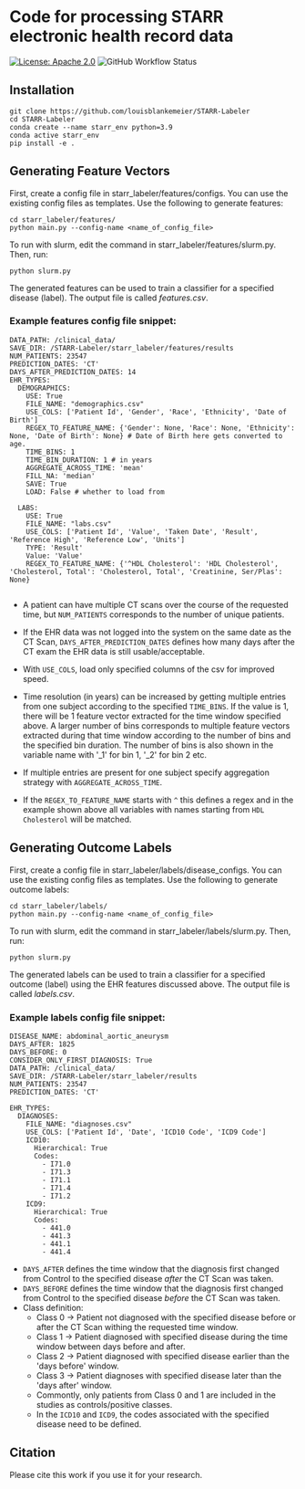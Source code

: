 # Code for processing STARR electronic health record data
[![License: Apache 2.0](https://img.shields.io/badge/License-Apache_2.0-blue.svg)](https://opensource.org/licenses/Apache-2.0)
![GitHub Workflow Status](https://img.shields.io/github/actions/workflow/status/StanfordMIMI/Comp2Comp/ci.yaml?branch=master)

## Installation
```
git clone https://github.com/louisblankemeier/STARR-Labeler
cd STARR-Labeler
conda create --name starr_env python=3.9
conda active starr_env
pip install -e .
```
## Generating Feature Vectors
First, create a config file in starr_labeler/features/configs. You can use the existing config files as templates. Use the following to generate features:
```
cd starr_labeler/features/
python main.py --config-name <name_of_config_file>
```

To run with slurm, edit the command in starr_labeler/features/slurm.py. Then, run:
```
python slurm.py
```

The generated features can be used to train a classifier for a specified disease (label). The output file is called *features.csv*.

### Example features config file snippet:

```
DATA_PATH: /clinical_data/
SAVE_DIR: /STARR-Labeler/starr_labeler/features/results
NUM_PATIENTS: 23547
PREDICTION_DATES: 'CT'
DAYS_AFTER_PREDICTION_DATES: 14
EHR_TYPES:
  DEMOGRAPHICS: 
    USE: True
    FILE_NAME: "demographics.csv"
    USE_COLS: ['Patient Id', 'Gender', 'Race', 'Ethnicity', 'Date of Birth']
    REGEX_TO_FEATURE_NAME: {'Gender': None, 'Race': None, 'Ethnicity': None, 'Date of Birth': None} # Date of Birth here gets converted to age.
    TIME_BINS: 1
    TIME_BIN_DURATION: 1 # in years
    AGGREGATE_ACROSS_TIME: 'mean'
    FILL_NA: 'median'
    SAVE: True
    LOAD: False # whether to load from
  
  LABS: 
    USE: True
    FILE_NAME: "labs.csv"
    USE_COLS: ['Patient Id', 'Value', 'Taken Date', 'Result', 'Reference High', 'Reference Low', 'Units']
    TYPE: 'Result'
    Value: 'Value'
    REGEX_TO_FEATURE_NAME: {'^HDL Cholesterol': 'HDL Cholesterol', 'Cholesterol, Total': 'Cholesterol, Total', 'Creatinine, Ser/Plas': None}
 
```

- A patient can have multiple CT scans over the course of the requested time, but ```NUM_PATIENTS``` corresponds to the number of unique patients.

- If the EHR data was not logged into the system on the same date as the CT Scan, ```DAYS_AFTER_PREDICTION_DATES``` defines how many days after the CT exam the EHR data is still usable/acceptable.

- With ```USE_COLS```, load only specified columns of the csv for improved speed.

- Time resolution (in years) can be increased by getting multiple entries from one subject according to the specified ```TIME_BINS```. If the value is 1, there will be 1 feature vector extracted for the time window specified above. A larger number of bins corresponds to multiple feature vectors extracted during that time window according to the number of bins and the specified bin duration. The number of bins is also shown in the variable name with '_1' for bin 1, '_2' for bin 2 etc.

- If multiple entries are present for one subject specify aggregation strategy with ```AGGREGATE_ACROSS_TIME```.

- If the ```REGEX_TO_FEATURE_NAME``` starts with ```^``` this defines a regex and in the example shown above all variables with names starting from ```HDL Cholesterol``` will be matched.
    

## Generating Outcome Labels
First, create a config file in starr_labeler/labels/disease_configs. You can use the existing config files as templates. Use the following to generate outcome labels:
```
cd starr_labeler/labels/
python main.py --config-name <name_of_config_file>
```

To run with slurm, edit the command in starr_labeler/labels/slurm.py. Then, run:
```
python slurm.py
```

The generated labels can be used to train a classifier for a specified outcome (label) using the EHR features discussed above. The output file is called *labels.csv*.

### Example labels config file snippet:

```
DISEASE_NAME: abdominal_aortic_aneurysm
DAYS_AFTER: 1825
DAYS_BEFORE: 0
CONSIDER_ONLY_FIRST_DIAGNOSIS: True
DATA_PATH: /clinical_data/
SAVE_DIR: /STARR-Labeler/starr_labeler/results
NUM_PATIENTS: 23547
PREDICTION_DATES: 'CT'

EHR_TYPES:
  DIAGNOSES:
    FILE_NAME: "diagnoses.csv"
    USE_COLS: ['Patient Id', 'Date', 'ICD10 Code', 'ICD9 Code']
    ICD10:
      Hierarchical: True
      Codes:
        - I71.0
        - I71.3
        - I71.1
        - I71.4
        - I71.2
    ICD9:
      Hierarchical: True
      Codes:
        - 441.0
        - 441.3
        - 441.1
        - 441.4
```

- ```DAYS_AFTER``` defines the time window that the diagnosis first changed from Control to the specified disease *after* the CT Scan was taken.
- ```DAYS_BEFORE``` defines the time window that the diagnosis first changed from Control to the specified disease *before* the CT Scan was taken.
- Class definition:
  - Class 0 &rarr; Patient not diagnosed with the specified disease before or after the CT Scan withing the requested time window.
  - Class 1 &rarr; Patient diagnosed with specified disease during the time window between days before and after.
  - Class 2 &rarr; Patient diagnosed with specified disease earlier than the 'days before' window.
  - Class 3 &rarr; Patient diagnoses with specified disease later than the 'days after' window.
  - Commontly, only patients from Class 0 and 1 are included in the studies as controls/positive classes.
  - In the ```ICD10``` and ```ICD9```, the codes associated with the specified disease need to be defined.


## Citation
Please cite this work if you use it for your research.

